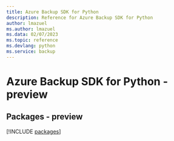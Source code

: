 ```yaml
---
title: Azure Backup SDK for Python
description: Reference for Azure Backup SDK for Python
author: lmazuel
ms.author: lmazuel
ms.data: 02/07/2023
ms.topic: reference
ms.devlang: python
ms.service: backup
---
```

# Azure Backup SDK for Python - preview
## Packages - preview
[!INCLUDE [packages](backup-index.md)]
